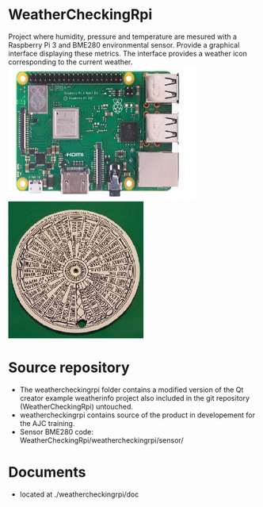 # WeatherCheckingRpi
Project where humidity, pressure and temperature are mesured with a Raspberry Pi 3 and BME280 environmental sensor. Provide a graphical interface displaying these metrics.
The interface provides a weather icon corresponding to the current weather.
![Raspberry Pi 3](rp3modb_small.png)
![Zambretti](zambretti_small.png)


# Source repository
- The weathercheckingrpi folder contains a modified version of the Qt creator example weatherinfo project also included in the git repository (WeatherCheckingRpi) untouched.
- weathercheckingrpi contains source of the product in developement for the AJC training.
- Sensor BME280 code: WeatherCheckingRpi/weathercheckingrpi/sensor/


# Documents
- located at ./weathercheckingrpi/doc
